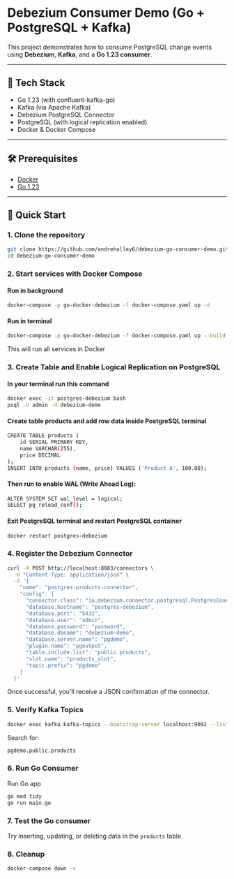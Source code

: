 # Debezium Consumer Demo (Go + PostgreSQL + Kafka)

This project demonstrates how to consume PostgreSQL change events using **Debezium**, **Kafka**, and a **Go 1.23 consumer**.

---

## 🧱 Tech Stack

- Go 1.23 (with confluent-kafka-go)
- Kafka (via Apache Kafka)
- Debezium PostgreSQL Connector
- PostgreSQL (with logical replication enabled)
- Docker & Docker Compose

---

## 🛠️ Prerequisites

- [Docker](https://www.docker.com/)
- [Go 1.23](https://go.dev/dl/)

---

## 🚀 Quick Start

### 1. Clone the repository

```bash
git clone https://github.com/andrehalley6/debezium-go-consumer-demo.git
cd debezium-go-consumer-demo
```

### 2. Start services with Docker Compose

#### Run in background

```bash
docker-compose -p go-docker-debezium -f docker-compose.yaml up -d
```

#### Run in terminal

```bash
docker-compose -p go-docker-debezium -f docker-compose.yaml up --build
```

This will run all services in Docker

### 3. Create Table and Enable Logical Replication on PostgreSQL

#### In your terminal run this command

```bash
docker exec -it postgres-debezium bash
psql -U admin -d debezium-demo
```

#### Create table products and add row data inside PostgreSQL terminal

```bash
CREATE TABLE products (
    id SERIAL PRIMARY KEY,
    name VARCHAR(255),
    price DECIMAL
);
INSERT INTO products (name, price) VALUES ('Product A', 100.00);
```

#### Then run to enable WAL (Write Ahead Log):

```bash
ALTER SYSTEM SET wal_level = logical;
SELECT pg_reload_conf();
```

#### Exit PostgreSQL terminal and restart PostgreSQL container
```bash
docker restart postgres-debezium
```

### 4. Register the Debezium Connector

```bash
curl -X POST http://localhost:8083/connectors \
  -H "Content-Type: application/json" \
  -d '{
    "name": "postgres-products-connector",
    "config": {
      "connector.class": "io.debezium.connector.postgresql.PostgresConnector",
      "database.hostname": "postgres-debezium",
      "database.port": "5432",
      "database.user": "admin",
      "database.password": "password",
      "database.dbname": "debezium-demo",
      "database.server.name": "pgdemo",
      "plugin.name": "pgoutput",
      "table.include.list": "public.products",
      "slot.name": "products_slot",
      "topic.prefix": "pgdemo"
    }
  }'
```

Once successful, you'll receive a JSON confirmation of the connector.

### 5. Verify Kafka Topics

```bash
docker exec kafka kafka-topics --bootstrap-server localhost:9092 --list
```

Search for:
```bash
pgdemo.public.products
```

### 6. Run Go Consumer

Run Go app
```bash
go mod tidy
go run main.go
```

### 7. Test the Go consumer

Try inserting, updating, or deleting data in the `products` table

### 8. Cleanup

```bash
docker-compose down -v
```